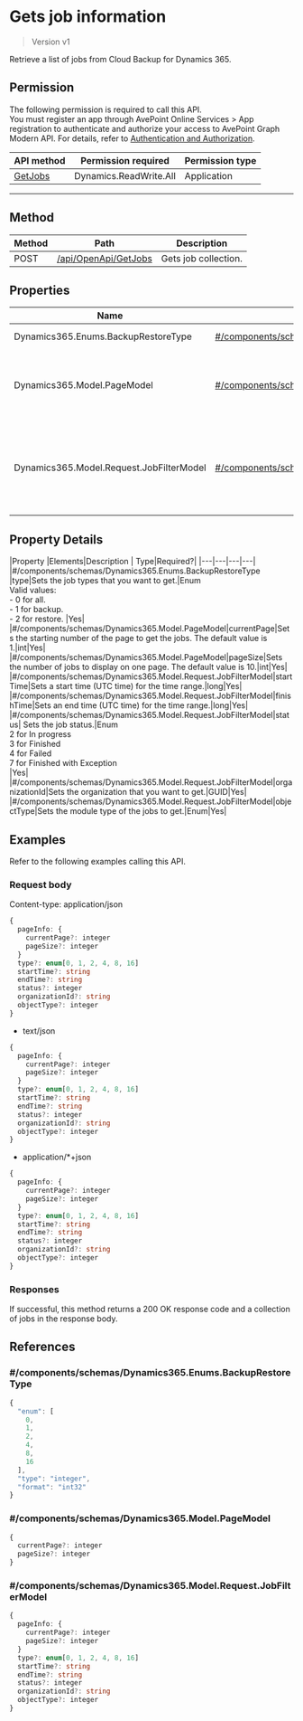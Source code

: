 # Gets job information

> Version v1

Retrieve a list of jobs from Cloud Backup for Dynamics 365.

## Permission

The following permission is required to call this API.  
You must register an app through AvePoint Online Services > App registration to authenticate and authorize your access to AvePoint Graph Modern API. For details, refer to [Authentication and Authorization](../).

| API method    | Permission required | Permission type |
|-------------------|---------------|----------------------|
| [GetJobs](#method) | Dynamics.ReadWrite.All | Application       |
-------------------------------------------

## Method

| Method | Path | Description |
| --- | --- | --- |
| POST | [/api/OpenApi/GetJobs](#examples) | Gets job collection. |

## Properties

| Name | Path | Description |
| --- | --- | --- |
| Dynamics365.Enums.BackupRestoreType | [#/components/schemas/Dynamics365.Enums.BackupRestoreType](#componentsschemasdynamics365enumsbackuprestoretype) |   Sets the job type. |
| Dynamics365.Model.PageModel | [#/components/schemas/Dynamics365.Model.PageModel](#componentsschemasdynamics365modelpagemodel) | Sets the starting page and page size for the job information to retrieve. |
| Dynamics365.Model.Request.JobFilterModel | [#/components/schemas/Dynamics365.Model.Request.JobFilterModel](#componentsschemasdynamics365modelrequestjobfiltermodel) | Sets the job filter, including the startTime, finishTime, status, organizationId, and objectType. |

## Property Details

|Property |Elements|Description | Type|Required?|
|---|---|---|---|
|#/components/schemas/Dynamics365.Enums.BackupRestoreType |type|Sets the job types that you want to get.|Enum </br> Valid values:</br> - 0 for all.</br> - 1 for backup. </br> - 2 for restore.  |Yes|
|#/components/schemas/Dynamics365.Model.PageModel|currentPage|Sets the starting number of the page to get the jobs. The default value is 1.|int|Yes|
|#/components/schemas/Dynamics365.Model.PageModel|pageSize|Sets the number of jobs to display on one page. The default value is 10.|int|Yes|
|#/components/schemas/Dynamics365.Model.Request.JobFilterModel|startTime|Sets a start time (UTC time) for the time range.|long|Yes|
|#/components/schemas/Dynamics365.Model.Request.JobFilterModel|finishTime|Sets an end time (UTC time) for the time range.|long|Yes|
|#/components/schemas/Dynamics365.Model.Request.JobFilterModel|status|
Sets the job status.|Enum </br> 2 for In progress</br> 3 for Finished</br>4 for Failed </br>7 for Finished with Exception</br>|Yes|
|#/components/schemas/Dynamics365.Model.Request.JobFilterModel|organizationId|Sets the organization that you want to get.|GUID|Yes|
|#/components/schemas/Dynamics365.Model.Request.JobFilterModel|objectType|Sets the module type of the jobs to get.|Enum|Yes|

## Examples

Refer to the following examples calling this API.

### Request body  

Content-type: application/json

```ts
{
  pageInfo: {
    currentPage?: integer
    pageSize?: integer
  }
  type?: enum[0, 1, 2, 4, 8, 16]
  startTime?: string
  endTime?: string
  status?: integer
  organizationId?: string
  objectType?: integer
}
```

- text/json

```ts
{
  pageInfo: {
    currentPage?: integer
    pageSize?: integer
  }
  type?: enum[0, 1, 2, 4, 8, 16]
  startTime?: string
  endTime?: string
  status?: integer
  organizationId?: string
  objectType?: integer
}
```

- application/*+json

```ts
{
  pageInfo: {
    currentPage?: integer
    pageSize?: integer
  }
  type?: enum[0, 1, 2, 4, 8, 16]
  startTime?: string
  endTime?: string
  status?: integer
  organizationId?: string
  objectType?: integer
}
```

### Responses

If successful, this method returns a 200 OK response code and a collection of  jobs in the response body.

## References

### #/components/schemas/Dynamics365.Enums.BackupRestoreType

```ts
{
  "enum": [
    0,
    1,
    2,
    4,
    8,
    16
  ],
  "type": "integer",
  "format": "int32"
}
```

### #/components/schemas/Dynamics365.Model.PageModel

```ts
{
  currentPage?: integer
  pageSize?: integer
}
```

### #/components/schemas/Dynamics365.Model.Request.JobFilterModel

```ts
{
  pageInfo: {
    currentPage?: integer
    pageSize?: integer
  }
  type?: enum[0, 1, 2, 4, 8, 16]
  startTime?: string
  endTime?: string
  status?: integer
  organizationId?: string
  objectType?: integer
}
```
